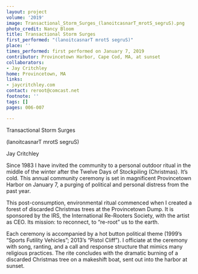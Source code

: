 ```yaml
---
layout: project
volume: '2019'
image: Transactional_Storm_Surges_(lanoitcasnarT_mrotS_segruS).png
photo_credit: Nancy Bloom
title: Transactional Storm Surges
first_performed: "(lanoitcasnarT mrotS segruS)"
place: ''
times_performed: first performed on January 7, 2019
contributor: Provincetown Harbor, Cape Cod, MA, at sunset
collaborators:
- Jay Critchley
home: Provincetown, MA
links:
- jaycritchley.com
contact: reroot@comcast.net
footnote: ''
tags: []
pages: 006-007

---
```


Transactional Storm Surges

(lanoitcasnarT mrotS segruS)

Jay Critchley

Since 1983 I have invited the community to a personal outdoor ritual in the middle of the winter after the Twelve Days of Stockpiling (Christmas). It’s cold. This annual community ceremony is set in magnificent Provincetown Harbor on January 7, a purging of political and personal distress from the past year.

This post-consumption, environmental ritual commenced when I created a forest of discarded Christmas trees at the Provincetown Dump. It is sponsored by the IRS, the International Re-Rooters Society, with the artist as CEO. Its mission: to reconnect, to “re-root” us to the earth.

Each ceremony is accompanied by a hot button political theme (1999’s “Sports Futility Vehicles”; 2013’s “Pistol Cliff”). I officiate at the ceremony with song, ranting, and a call and response structure that mimics many religious practices. The rite concludes with the dramatic burning of a discarded Christmas tree on a makeshift boat, sent out into the harbor at sunset.
